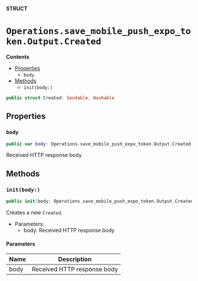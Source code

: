 **STRUCT**

# `Operations.save_mobile_push_expo_token.Output.Created`

**Contents**

- [Properties](#properties)
  - `body`
- [Methods](#methods)
  - `init(body:)`

```swift
public struct Created: Sendable, Hashable
```

## Properties
### `body`

```swift
public var body: Operations.save_mobile_push_expo_token.Output.Created.Body
```

Received HTTP response body

## Methods
### `init(body:)`

```swift
public init(body: Operations.save_mobile_push_expo_token.Output.Created.Body)
```

Creates a new `Created`.

- Parameters:
  - body: Received HTTP response body

#### Parameters

| Name | Description |
| ---- | ----------- |
| body | Received HTTP response body |